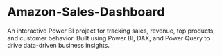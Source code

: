 # Amazon-Sales-Dashboard
An interactive Power BI project for tracking sales, revenue, top products, and customer behavior. Built using Power BI, DAX, and Power Query to drive data-driven business insights.
